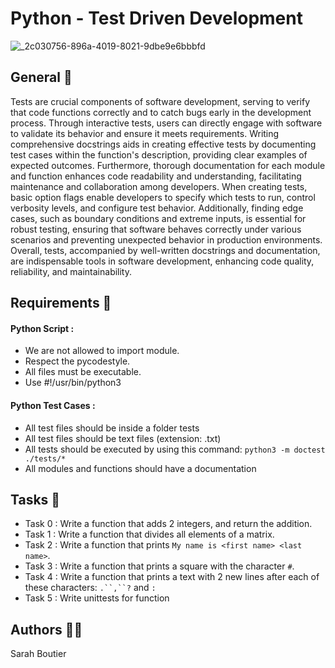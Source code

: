# Python - Test Driven Development

![_2c030756-896a-4019-8021-9dbe9e6bbbfd](https://github.com/savvyh/holbertonschool-higher_level_programming/assets/139894873/f006d687-8dab-4ac6-96c7-9a448c903d3d)

## General 🐍
Tests are crucial components of software development, serving to verify that code functions correctly and to catch bugs early in the development process. Through interactive tests, users can directly engage with software to validate its behavior and ensure it meets requirements. Writing comprehensive docstrings aids in creating effective tests by documenting test cases within the function's description, providing clear examples of expected outcomes. Furthermore, thorough documentation for each module and function enhances code readability and understanding, facilitating maintenance and collaboration among developers. When creating tests, basic option flags enable developers to specify which tests to run, control verbosity levels, and configure test behavior. Additionally, finding edge cases, such as boundary conditions and extreme inputs, is essential for robust testing, ensuring that software behaves correctly under various scenarios and preventing unexpected behavior in production environments. Overall, tests, accompanied by well-written docstrings and documentation, are indispensable tools in software development, enhancing code quality, reliability, and maintainability.

## Requirements 💾
#### Python Script : 

* We are not allowed to import module.
* Respect the pycodestyle.
* All files must be executable.
* Use #!/usr/bin/python3

#### Python Test Cases : 

* All test files should be inside a folder tests
* All test files should be text files (extension: .txt)
* All tests should be executed by using this command: `python3 -m doctest ./tests/*`
* All modules and functions should have a documentation

## Tasks :100:
- Task 0 : Write a function that adds 2 integers, and return the addition.
- Task 1 : Write a function that divides all elements of a matrix.
- Task 2 : Write a function that prints `My name is <first name> <last name>`.
- Task 3 : Write a function that prints a square with the character `#`.
- Task 4 : Write a function that prints a text with 2 new lines after each of these characters: `.``,``?` and `:`
- Task 5 : Write unittests for function

## Authors 🧞‍♀️
Sarah Boutier
